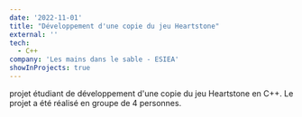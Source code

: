 ```yaml
---
date: '2022-11-01'
title: "Développement d'une copie du jeu Heartstone"
external: ''
tech:
  - C++
company: 'Les mains dans le sable - ESIEA'
showInProjects: true
---
```


projet étudiant de développement d'une copie du jeu Heartstone en C++. Le projet a été réalisé en groupe de 4 personnes.
